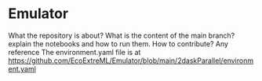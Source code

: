 # Emulator

What the repository is about?
What is the content of the main branch? explain the notebooks and how to run them.
How to contribute?
Any reference
The environment.yaml file is at https://github.com/EcoExtreML/Emulator/blob/main/2daskParallel/environment.yaml
